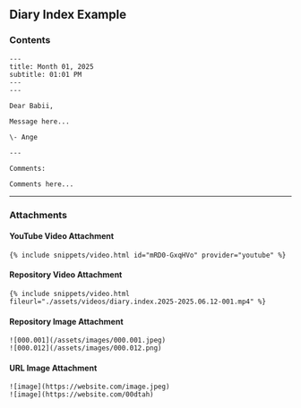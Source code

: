 ## Diary Index Example

### Contents

```
---
title: Month 01, 2025
subtitle: 01:01 PM
---
---

Dear Babii,

Message here...

\- Ange

---

Comments:

Comments here...

```

---

### Attachments

#### YouTube Video Attachment

```
{% include snippets/video.html id="mRD0-GxqHVo" provider="youtube" %}
```

#### Repository Video Attachment

```
{% include snippets/video.html fileurl="./assets/videos/diary.index.2025-2025.06.12-001.mp4" %}
```

#### Repository Image Attachment

```
![000.001](/assets/images/000.001.jpeg)
![000.012](/assets/images/000.012.png)
```

#### URL Image Attachment

```
![image](https://website.com/image.jpeg)
![image](https://website.com/00dtah)
```
